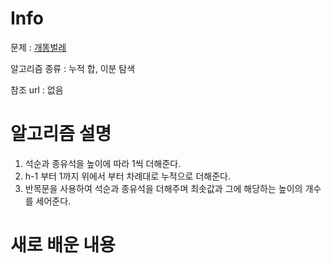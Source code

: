 # Info

문제 : [개똥벌레](https://www.acmicpc.net/problem/3020)

알고리즘 종류 : 누적 합, 이분 탐색

참조 url : 없음

# 알고리즘 설명

1. 석순과 종유석을 높이에 따라 1씩 더해준다.
2. h-1 부터 1까지 위에서 부터 차례대로 누적으로 더해준다.
3. 반목문을 사용하여 석순과 종유석을 더해주며 최솟값과 그에 해당하는 높이의 개수를 세어준다.

# 새로 배운 내용